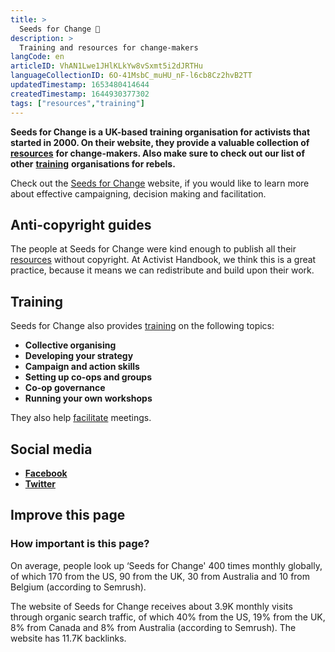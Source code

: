 ```yaml
---
title: >
  Seeds for Change 🌱
description: >
  Training and resources for change-makers
langCode: en
articleID: VhAN1Lwe1JHlKLkYw8vSxmt5i2dJRTHu
languageCollectionID: 6O-41MsbC_muHU_nF-l6cb8Cz2hvB2TT
updatedTimestamp: 1653480414644
createdTimestamp: 1644930377302
tags: ["resources","training"]
---
```


**Seeds for Change is a UK-based training organisation for activists that started in 2000. On their website, they provide a valuable collection of** [**resources**](/resources) **for change-makers. Also make sure to check out our list of other** [**training**](/trainings) **organisations for rebels.**

Check out the [Seeds for Change](https://www.seedsforchange.org.uk/resources) website, if you would like to learn more about effective campaigning, decision making and facilitation.

## Anti-copyright guides

The people at Seeds for Change were kind enough to publish all their [resources](https://www.seedsforchange.org.uk/resources) without copyright. At Activist Handbook, we think this is a great practice, because it means we can redistribute and build upon their work.

## Training

Seeds for Change also provides [training](https://www.seedsforchange.org.uk/training) on the following topics:

-   **Collective organising**
-   **Developing your strategy**
-   **Campaign and action skills**
-   **Setting up co-ops and groups**
-   **Co-op governance**
-   **Running your own workshops**

They also help [facilitate](https://www.seedsforchange.org.uk/facilitation) meetings.

## **Social media**

-   [**Facebook**](https://www.facebook.com/Seeds-for-Change-485915378184437/)
-   [**Twitter**](https://twitter.com/SeedsChangeUk)

## **Improve this page**

### **How important is this page?**

On average, people look up ‘Seeds for Change' 400 times monthly globally, of which 170 from the US, 90 from the UK, 30 from Australia and 10 from Belgium (according to Semrush).

The website of Seeds for Change receives about 3.9K monthly visits through organic search traffic, of which 40% from the US, 19% from the UK, 8% from Canada and 8% from Australia (according to Semrush). The website has 11.7K backlinks.
